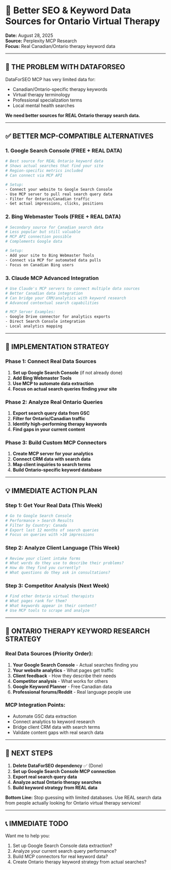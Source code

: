 # 🚀 Better SEO & Keyword Data Sources for Ontario Virtual Therapy

**Date:** August 28, 2025  
**Source:** Perplexity MCP Research  
**Focus:** Real Canadian/Ontario therapy keyword data

---

## 🎯 **THE PROBLEM WITH DATAFORSEO**

DataForSEO MCP has very limited data for:
- Canadian/Ontario-specific therapy keywords
- Virtual therapy terminology  
- Professional specialization terms
- Local mental health searches

**We need better sources for REAL Ontario therapy search data.**

---

## ✅ **BETTER MCP-COMPATIBLE ALTERNATIVES**

### **1. Google Search Console (FREE + REAL DATA)**
```bash
# Best source for REAL Ontario keyword data
# Shows actual searches that find your site
# Region-specific metrics included
# Can connect via MCP API

# Setup:
- Connect your website to Google Search Console
- Use MCP server to pull real search query data
- Filter for Ontario/Canadian traffic
- Get actual impressions, clicks, positions
```

### **2. Bing Webmaster Tools (FREE + REAL DATA)**
```bash
# Secondary source for Canadian search data
# Less popular but still valuable
# MCP API connection possible
# Complements Google data

# Setup:
- Add your site to Bing Webmaster Tools
- Connect via MCP for automated data pulls
- Focus on Canadian Bing users
```

### **3. Claude MCP Advanced Integration**
```bash
# Use Claude's MCP servers to connect multiple data sources
# Better Canadian data integration
# Can bridge your CRM/analytics with keyword research
# Advanced contextual search capabilities

# MCP Server Examples:
- Google Drive connector for analytics exports
- Direct Search Console integration
- Local analytics mapping
```

---

## 🔧 **IMPLEMENTATION STRATEGY**

### **Phase 1: Connect Real Data Sources**
1. **Set up Google Search Console** (if not already done)
2. **Add Bing Webmaster Tools**
3. **Use MCP to automate data extraction**
4. **Focus on actual search queries finding your site**

### **Phase 2: Analyze Real Ontario Queries**
1. **Export search query data from GSC**
2. **Filter for Ontario/Canadian traffic**
3. **Identify high-performing therapy keywords**
4. **Find gaps in your current content**

### **Phase 3: Build Custom MCP Connectors**
1. **Create MCP server for your analytics**
2. **Connect CRM data with search data**
3. **Map client inquiries to search terms**
4. **Build Ontario-specific keyword database**

---

## 💡 **IMMEDIATE ACTION PLAN**

### **Step 1: Get Your Real Data (This Week)**
```bash
# Go to Google Search Console
# Performance > Search Results
# Filter by Country: Canada
# Export last 12 months of search queries
# Focus on queries with >10 impressions
```

### **Step 2: Analyze Client Language (This Week)**
```bash
# Review your client intake forms
# What words do they use to describe their problems?
# How do they find you currently?
# What questions do they ask in consultations?
```

### **Step 3: Competitor Analysis (Next Week)**
```bash
# Find other Ontario virtual therapists
# What pages rank for them?
# What keywords appear in their content?
# Use MCP tools to scrape and analyze
```

---

## 🎯 **ONTARIO THERAPY KEYWORD RESEARCH STRATEGY**

### **Real Data Sources (Priority Order):**
1. **Your Google Search Console** - Actual searches finding you
2. **Your website analytics** - What pages get traffic
3. **Client feedback** - How they describe their needs
4. **Competitor analysis** - What works for others
5. **Google Keyword Planner** - Free Canadian data
6. **Professional forums/Reddit** - Real language people use

### **MCP Integration Points:**
- Automate GSC data extraction
- Connect analytics to keyword research
- Bridge client CRM data with search terms
- Validate content gaps with real search data

---

## 🚀 **NEXT STEPS**

1. **Delete DataForSEO dependency** ✅ (Done)
2. **Set up Google Search Console MCP connection**
3. **Export real search query data**
4. **Analyze actual Ontario therapy searches**
5. **Build keyword strategy from REAL data**

**Bottom Line:** Stop guessing with limited databases. Use REAL search data from people actually looking for Ontario virtual therapy services!

---

## 📞 **IMMEDIATE TODO**

Want me to help you:
1. Set up Google Search Console data extraction?
2. Analyze your current search query performance?
3. Build MCP connectors for real keyword data?
4. Create Ontario therapy keyword strategy from actual searches?
